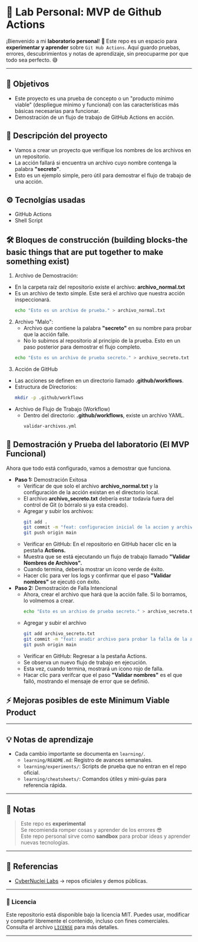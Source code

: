 # 🧪 Lab Personal:  MVP de Github Actions 

¡Bienvenido a mi **laboratorio personal**! 🚀
Este repo es un espacio para **experimentar y aprender** sobre `Git Hub Actions`.
Aquí guardo pruebas, errores, descubrimientos y notas de aprendizaje, sin preocuparme por que todo sea perfecto. 😅

---

## 🎯 Objetivos
- Este proyecto es una prueba de concepto o un "producto mínimo viable" (despliegue mínimo y funcional) con las características más básicas necesarias para funcionar. 
- Demostración de un flujo de trabajo de GitHub Actions en acción.

## 📖 Descripción del proyecto
- Vamos a crear un proyecto que verifique los nombres de los archivos en un repositorio.
- La acción fallará si encuentra un archivo cuyo nombre contenga la palabra **"secreto"**. 
- Esto es un ejemplo simple, pero útil para demostrar el flujo de trabajo de una acción.

## ⚙ Tecnolgías usadas
- GitHub Actions
- Shell Script

## 🛠 Bloques de construcción (building blocks-the basic things that are put together to make something exist)
1. Archivo de Demostración: 
- En la carpeta raíz del repositorio existe el archivo: **archivo_normal.txt**
- Es un archivo de texto simple. Este será el archivo que nuestra acción inspeccionará.
    ```bash
    echo "Esto es un archivo de prueba." > archivo_normal.txt
    ```
2. Archivo "Malo":
    - Archivo que contiene la palabra **"secreto"** en su nombre para probar que la acción falle. 
    - No lo subimos al repositorio al principio de la prueba. Esto en un paso posterior para demostrar el flujo completo.
    ```bash
    echo "Esto es un archivo de prueba secreto." > archivo_secreto.txt
    ```
3. Acción de GitHub
- Las acciones se definen en un directorio llamado **.github/workflows**.
- Estructura de Directorios:
    ```bash
    mkdir -p .github/workflows
    ```
- Archivo de Flujo de Trabajo (Workflow)
    - Dentro del directorio: **.github/workflows**, existe un archivo YAML. 
        ```bash
        validar-archivos.yml
        ```

## 🚀 Demostración y Prueba del laboratorio (El MVP Funcional)
Ahora que todo está configurado, vamos a demostrar que funciona.
- **Paso 1:** Demostración Exitosa
    - Verificar de que solo el archivo **archivo_normal.txt** y la configuración de la acción existan en el directorio local. 
    - El archivo **archivo_secreto.txt** debería estar todavía fuera del control de Git (o bórralo si ya esta creado).
    - Agregar y subir los archivos:
        ```bash
        git add .
        git commit -m "feat: configuracion inicial de la accion y archivo de prueba"
        git push origin main
        ```
    - Verificar en GitHub: En el repositorio en GitHub hacer clic en la pestaña **Actions.**
    - Muestra que se está ejecutando un flujo de trabajo llamado **"Validar Nombres de Archivos".**
    - Cuando termina, debería mostrar un ícono verde de éxito. 
    - Hacer clic para ver los logs y confirmar que el paso **"Validar nombres"** se ejecutó con éxito.
- **Paso 2:** Demostración de Falla Intencional
    - Ahora, crear el archivo que hará que la acción falle. Si lo borramos, lo volmemos a crear.
        ```bash
        echo "Esto es un archivo de prueba secreto." > archivo_secreto.txt
        ```
    - Agregar y subir el archivo
        ```bash
        git add archivo_secreto.txt
        git commit -m "feat: anadir archivo para probar la falla de la accion"
        git push origin main
        ```
    - Verificar en GitHub: Regresar a la pestaña Actions. 
    - Se observa un nuevo flujo de trabajo en ejecución. 
    - Esta vez, cuando termina, mostrará un ícono rojo de falla.
    - Hacar clic para verifcar que el paso **"Validar nombres"** es el que falló, mostrando el mensaje de error que se definió.
    
## ⚡ Mejoras posibles de este Minimum Viable Product

---

## 💡 Notas de aprendizaje
- Cada cambio importante se documenta en `learning/`.
    - `learning/README.md`: Registro de avances semanales.
    - `learning/experiments/`: Scripts de prueba que no entran en el repo oficial.
    - `learning/cheatsheets/`: Comandos útiles y mini-guías para referencia rápida.

---

## 📌 Notas
> Este repo es **experimental**<br>
> Se recomienda romper cosas y aprender de los errores 😎<br>
> Este repo personal sirve como **sandbox** para probar ideas y aprender nuevas tecnologías.

---

## 🔗 Referencias
- [CyberNuclei Labs](https://github.com/cybernuclei) → repos oficiales y demos públicas.

---

### 📝 Licencia

Este repositorio está disponible bajo la licencia MIT.
Puedes usar, modificar y compartir libremente el contenido, incluso con fines comerciales.
Consulta el archivo [`LICENSE`](./LICENSE) para más detalles.

---